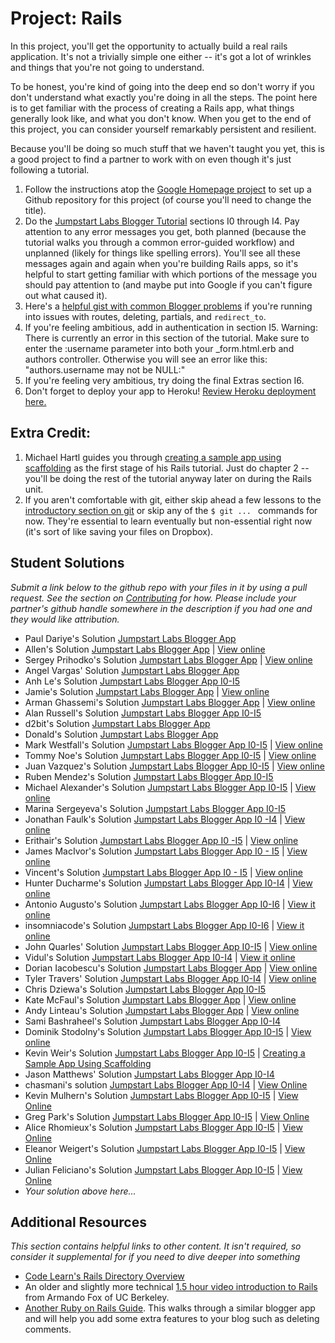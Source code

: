 # Project: Rails
<!-- *Estimated Time: 6-8 hrs* -->

In this project, you'll get the opportunity to actually build a real rails application.  It's not a trivially simple one either -- it's got a lot of wrinkles and things that you're not going to understand.

To be honest, you're kind of going into the deep end so don't worry if you don't understand what exactly you're doing in all the steps.  The point here is to get familiar with the process of creating a Rails app, what things generally look like, and what you don't know.  When you get to the end of this project, you can consider yourself remarkably persistent and resilient.

Because you'll be doing so much stuff that we haven't taught you yet, this is a good project to find a partner to work with on even though it's just following a tutorial.  

1. Follow the instructions atop the [Google Homepage project](/web-development-101/html-css) to set up a Github repository for this project (of course you'll need to change the title).
1. Do the [Jumpstart Labs Blogger Tutorial](http://tutorials.jumpstartlab.com/projects/blogger.html) sections I0 through I4.  Pay attention to any error messages you get, both planned (because the tutorial walks you through a common error-guided workflow) and unplanned (likely for things like spelling errors).  You'll see all these messages again and again when you're building Rails apps, so it's helpful to start getting familiar with which portions of the message you should pay attention to (and maybe put into Google if you can't figure out what caused it).
2. Here's a [helpful gist with common Blogger problems](https://gist.github.com/burtlo/4970471) if you're running into issues with routes, deleting, partials, and `redirect_to`.
3. If you're feeling ambitious, add in authentication in section I5. Warning: There is currently an error in this section of the tutorial.  Make sure to enter the :username parameter into both your _form.html.erb and authors controller.  Otherwise you will see an error like this: "authors.username may not be NULL:"
4. If you're feeling very ambitious, try doing the final Extras section I6.
5. Don't forget to deploy your app to Heroku!  [Review Heroku deployment here.](http://installfest.railsbridge.org/installfest/deploy_a_rails_app)

## Extra Credit:

1. Michael Hartl guides you through [creating a sample app using scaffolding](http://ruby.railstutorial.org/chapters/a-demo-app#top) as the first stage of his Rails tutorial.  Just do chapter 2 -- you'll be doing the rest of the tutorial anyway later on during the Rails unit.  
2. If you aren't comfortable with git, either skip ahead a few lessons to the [introductory section on git](/web-development-101/git-basics) or skip any of the `$ git ... ` commands for now.  They're essential to learn eventually but non-essential right now (it's sort of like saving your files on Dropbox).

## Student Solutions

*Submit a link below to the github repo with your files in it by using a pull request.  See the section on [Contributing](http://github.com/TheOdinProject/curriculum/blob/master/contributing.md) for how.  Please include your partner's github handle somewhere in the description if you had one and they would like attribution.*

* Paul Dariye's Solution [Jumpstart Labs Blogger App](https://github.com/pauldd91/theodinproject/tree/master/blogger)
* Allen's Solution [Jumpstart Labs Blogger App](https://github.com/NoRest4AWhearry/blogger) | [View online](http://jsblogger2.herokuapp.com/)
* Sergey Prihodko's Solution [Jumpstart Labs Blogger App](https://github.com/sprihodko/blog) | [View online](https://stormy-coast-9842.herokuapp.com/)
* Angel Vargas' Solution [Jumpstart Labs Blogger App](https://github.com/arioth/the-odin-project/tree/master/blogger)
* Anh Le's Solution [Jumpstart Labs Blogger App I0-I5](https://github.com/LaDilettante/studying-odin-project/tree/master/web_dev_101/project_rails/blogger)
* Jamie's Solution [Jumpstart Labs Blogger App](https://github.com/Jberczel/blogger) | [View online](http://pure-meadow-9674.herokuapp.com/)
* Arman Ghassemi's Solution [Jumpstart Labs Blogger App](https://github.com/ArmanG/First-Ruby-App) | [View online](http://stormy-cliffs-5263.herokuapp.com/)
* Alan Russell's Solution [Jumpstart Labs Blogger App I0-I5](https://github.com/ajrussellaudio/blogger)
* d2bit's Solution [Jumpstart Labs Blogger App](https://github.com/d2bit/odin-project/tree/master/blogger)
* Donald's Solution [Jumpstart Labs Blogger App](https://github.com/donaldali/blogger)
* Mark Westfall's Solution [Jumpstart Labs Blogger App I0-I5](https://github.com/mwestfall88/J-labs-blogger-app) | [View online](http://vast-gorge-8047.herokuapp.com/)
* Tommy Noe's Solution [Jumpstart Labs Blogger App I0-I5](https://github.com/thomasjnoe/blogger-2) | [View online](http://arcane-brushlands-3721.herokuapp.com)
* Juan Vazquez's Solution [Jumpstart Labs Blogger App I0-I5](https://github.com/juanvme/blogger) | [View online](http://secure-lowlands-4285.herokuapp.com/)
* Ruben Mendez's Solution [Jumpstart Labs Blogger App I0-I5](https://github.com/ruben-socal/blogger)
* Michael Alexander's Solution [Jumpstart Labs Blogger App I0-I5](https://github.com/betweenparentheses/jumpstart_labs_blogger) | [View online](http://quiet-dawn-1285.herokuapp.com/)
* Marina Sergeyeva's Solution [Jumpstart Labs Blogger App I0-I5](https://github.com/imousterian/OdinProject/tree/master/Project1_4_RubyOnRails)
* Jonathan Faulk's Solution [Jumpstart Labs Blogger App I0 -I4](https://github.com/faulk49/jumpstart) | [View online](http://morning-gorge-3013.herokuapp.com/)
* Erithair's Solution [Jumpstart Labs Blogger App I0 -I5](https://github.com/N19270/blogger) | [View online](http://erithair-blog.herokuapp.com/)
* James MacIvor's Solution [Jumpstart Labs Blogger App I0 - I5](https://github.com/RobotOptimist/blogger) | [View online](http://warm-scrubland-4226.herokuapp.com/articles)
* Vincent's Solution [Jumpstart Labs Blogger App I0 - I5](https://github.com/wingyu/blogger) | [View online](http://ancient-plains-8753.herokuapp.com/)
* Hunter Ducharme's Solution [Jumpstart Labs Blogger App I0-I4](https://github.com/hgducharme/OdinProjects/tree/master/webDev101/RailsBlogger) | [View online](https://jumpstartblogger.herokuapp.com/)
* Antonio Augusto's Solution [Jumpstart Labs Blogger App I0-I6](https://github.com/antoniosb/blogger) | [View it online](https://heroblogger.herokuapp.com/)
* insomniacode's Solution  [Jumpstart Labs Blogger App I0-I6](https://github.com/insomniacode/blogger-app) | [View it online](https://ancient-depths-2915.herokuapp.com)
* John Quarles' Solution [Jumpstart Labs Blogger App I0-I5](https://github.com/johnwquarles/Odin-rails-project) | [View online](https://aqueous-retreat-3890.herokuapp.com/)
* Vidul's Solution [Jumpstart Labs Blogger App I0-I4](https://github.com/viparthasarathy/rails-project) | [View it online](https://protected-depths-2514.herokuapp.com/)
* Dorian Iacobescu's Solution [Jumpstart Labs Blogger App](https://github.com/iacobson/Odin5-Rails-Blogger) | [View online](http://odin-blog.herokuapp.com/)
* Tyler Travers' Solution [Jumpstart Labs Blogger App I0-I4](https://github.com/ttravers17/the_odin_project/tree/master/blogger) | [View online](https://agile-woodland-3720.herokuapp.com/)
* Chris Dziewa's Solution [Jumpstart Labs Blogger App I0-I5](https://github.com/chrisdziewa/blogger)
* Kate McFaul's Solution [Jumpstart Labs Blogger App](https://github.com/craftykate/odin-project/tree/master/Chapter_02-Web_Development_101/jumpstart_rails_blog) | [View online](https://sample-rails-blog.herokuapp.com)
* Andy Linteau's Solution [Jumpstart Labs Blogger App](https://github.com/linteau/blogger) | [View online](https://bloggertut.herokuapp.com/)
* Sami Bashraheel's Solution [Jumpstart Labs Blogger App I0-I4](https://github.com/sami/blogger)
* Dominik Stodolny's Solution [Jumpstart Labs Blogger App I0-I5](https://github.com/dstodolny/blogger) | [View online](https://calm-coast-8819.herokuapp.com/)
* Kevin Weir's Solution [Jumpstart Labs Blogger App I0-I5](https://github.com/IDCrisis2/the_odin_project/tree/master/Rails/blogger) | [ Creating a Sample App Using Scaffolding](https://github.com/IDCrisis2/the_odin_project/tree/master/Rails/toy_app)
* Jason Matthews' Solution [Jumpstart Labs Blogger App I0-I4](https://github.com/fo0man/blogger)
* chasmani's solution [Jumpstart Labs Blogger App I0-I4](https://github.com/chasmani/Rails-Project-1-Odin) | [View Online](https://mighty-brook-8861.herokuapp.com/)
* Kevin Mulhern's Solution [Jumpstart Labs Blogger App I0-I5](https://github.com/KevinMulhern/blogger) | [View Online](https://pacific-atoll-8854.herokuapp.com)
* Greg Park's Solution [Jumpstart Labs Blogger App I0-I5](https://github.com/gregoryjpark/simple-blogger) | [View Online](https://whispering-reaches-6831.herokuapp.com)
* Alice Rhomieux's Solution [Jumpstart Labs Blogger App I0-I5](https://github.com/arhx/jumpstart-lab-blogger) | [View Online](https://obscure-lake-7514.herokuapp.com/)
* Eleanor Weigert's Solution [Jumpstart Labs Blogger App I0-I5](https://github.com/mixophrygian/Blogger-App) | [View Online](https://eleanors-blogger.herokuapp.com/)
* Julian Feliciano's Solution [Jumpstart Labs Blogger App I0-I5](https://github.com/JulsFelic/jumpstartlab-blogger-2) | [View Online](https://shielded-coast-6885.herokuapp.com/)
* *Your solution above here...*


## Additional Resources

*This section contains helpful links to other content. It isn't required, so consider it supplemental for if you need to dive deeper into something*

* [Code Learn's Rails Directory Overview](http://www.codelearn.org/ruby-on-rails-tutorial/rails-directory-overview)
* An older and slightly more technical [1.5 hour video introduction to Rails](http://www.youtube.com/watch?v=LuuKDyUYFTU) from Armando Fox of UC Berkeley.
* [Another Ruby on Rails Guide](http://guides.rubyonrails.org/getting_started.html).  This walks through a similar blogger app and will help you add some extra features to your blog such as deleting comments.
